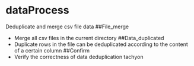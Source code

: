 # dataProcess
Deduplicate and merge csv file data
##File_merge
* Merge all csv files in the current directory
##Data_duplicated
* Duplicate rows in the file can be deduplicated according to the content of a certain column
##Confirm
* Verify the correctness of data deduplication
tachyon
